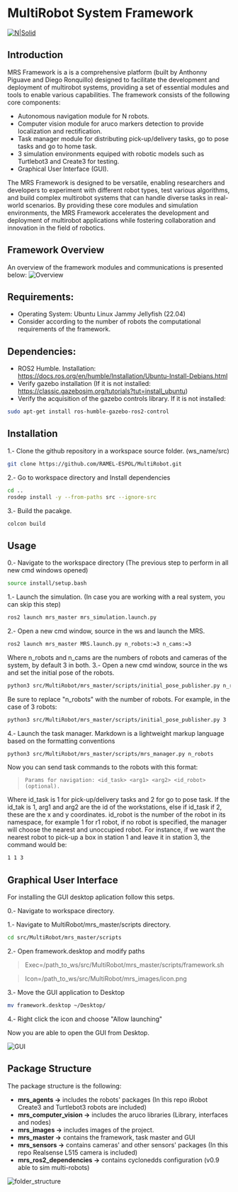 # MultiRobot System Framework
[![N|Solid](https://cldup.com/dTxpPi9lDf.thumb.png)](https://nodesource.com/products/nsolid)

## Introduction
MRS Framework is a is a comprehensive platform (built by Anthonny Piguave and Diego Ronquillo) designed to facilitate the development and deployment of multirobot systems, providing a set of essential modules and tools to enable various capabilities. The framework consists of the following core components:
- Autonomous navigation module for N robots.
- Computer vision module for aruco markers detection to provide localization and rectification.
- Task manager module for distributing pick-up/delivery tasks, go to pose tasks and go to home task.
- 3 simulation environments equiped with robotic models such as Turtlebot3 and Create3 for testing.
- Graphical User Interface (GUI).

The MRS Framework is designed to be versatile, enabling researchers and developers to experiment with different robot types, test various algorithms, and build complex multirobot systems that can handle diverse tasks in real-world scenarios. By providing these core modules and simulation environments, the MRS Framework accelerates the development and deployment of multirobot applications while fostering collaboration and innovation in the field of robotics.
## Framework Overview
An overview of the framework modules and communications is presented below:
![Overview](mrs_images/overview.png)

## Requirements:

- Operating System: Ubuntu Linux Jammy Jellyfish (22.04)
- Consider according to the number of robots the computational requirements of the framework.

## Dependencies:

- ROS2 Humble. Installation: https://docs.ros.org/en/humble/Installation/Ubuntu-Install-Debians.html
- Verify gazebo installation (If it is not installed: https://classic.gazebosim.org/tutorials?tut=install_ubuntu)
- Verify the acquisition of the gazebo controls library. If it is not installed:
```sh
sudo apt-get install ros-humble-gazebo-ros2-control
```

## Installation
1.- Clone the github repository in a workspace source folder. (ws_name/src)
```sh
git clone https://github.com/RAMEL-ESPOL/MultiRobot.git
```
2.- Go to workspace directory and Install dependencies
```sh
cd ..
rosdep install -y --from-paths src --ignore-src
```
3.- Build the pacakge.
```sh
colcon build
```
## Usage
0.- Navigate to the workspace directory (The previous step to perform in all new cmd windows opened)
```sh
source install/setup.bash
```
1.- Launch the simulation. (In case you are working with a real system, you can skip this step)
```sh
ros2 launch mrs_master mrs_simulation.launch.py 
```
2.- Open a new cmd window, source in the ws and launch the MRS.
```sh
ros2 launch mrs_master MRS.launch.py n_robots:=3 n_cams:=3
```
Where n_robots and n_cams are the numbers of robots and cameras of the system, by default 3 in both.
3.- Open a new cmd window, source in the ws and set the initial pose of the robots.
```sh
python3 src/MultiRobot/mrs_master/scripts/initial_pose_publisher.py n_robots
```
Be sure to replace "n_robots" with the number of robots. For example, in the case of 3 robots:
```sh
python3 src/MultiRobot/mrs_master/scripts/initial_pose_publisher.py 3
```
4.- Launch the task manager.
Markdown is a lightweight markup language based on the formatting conventions
```sh
python3 src/MultiRobot/mrs_master/scripts/mrs_manager.py n_robots
```

Now you can send task commands to the robots with this format:
> `Params for navigation: <id_task> <arg1> <arg2> <id_robot>(optional).`

Where id_task is 1 for pick-up/delivery tasks and 2 for go to pose task.
If the id_tak is 1, arg1 and arg2 are the id of the workstations, else if id_task if 2, these are the x and y coordinates.
id_robot is the number of the robot in its namespace, for example 1 for r1 robot, if no robot is specified, the manager
will choose the nearest and unoccupied robot.
For instance, if we want the nearest robot to pick-up a box in station 1 and leave it in station 3, the command would be:
```sh
1 1 3
```
## Graphical User Interface
For installing the GUI desktop aplication follow this setps.

0.- Navigate to workspace directory.

1.- Navigate to MultiRobot/mrs_master/scripts directory.
```sh
cd src/MultiRobot/mrs_master/scripts
```
2.- Open framework.desktop and modify paths
> Exec=/path_to_ws/src/MultiRobot/mrs_master/scripts/framework.sh


> Icon=/path_to_ws/src/MultiRobot/mrs_images/icon.png

3.- Move the GUI application to Desktop
```sh
mv framework.desktop ~/Desktop/
```
4.- Right click the icon and choose "Allow launching"

Now you are able to open the GUI from Desktop.

  ![GUI](mrs_images/GUI.png)

## Package Structure
The package structure is the following:
- **mrs_agents ->** includes the robots' packages (In this repo iRobot Create3 and Turtlebot3 robots are included)
- **mrs_computer_vision ->** includes the aruco libraries (Library, interfaces and nodes)
- **mrs_images ->** includes images of the project.
- **mrs_master ->** contains the framework, task master and GUI
- **mrs_sensors ->** contains cameras' and other sensors' packages (In this repo Realsense L515 camera is included)
- **mrs_ros2_dependencies ->** contains cyclonedds configuration (v0.9 able to sim multi-robots)

![folder_structure](mrs_images/folder_structure.png)
